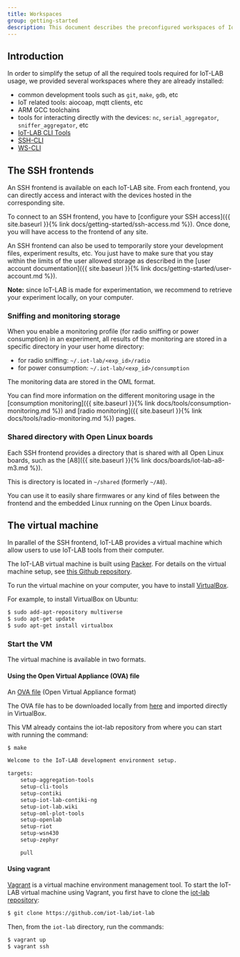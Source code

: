 ```yaml
---
title: Workspaces
group: getting-started
description: This document describes the preconfigured workspaces of IoT-LAB. These workspaces contain all tools that can be used to interact with the different ressources of the testbed.
---
```


## Introduction

In order to simplify the setup of all the required tools required for
IoT-LAB usage, we provided several workspaces where they are already installed:
- common development tools such as `git`, `make`, `gdb`, etc
- IoT related tools: aiocoap, mqtt clients, etc
- ARM GCC toolchains
- tools for interacting directly with the devices: `nc`, `serial_aggregator`,
  `sniffer_aggregator`, etc
- [IoT-LAB CLI Tools](https://github.com/iot-lab/ssh-cli-tools)
- [SSH-CLI](https://github.com/iot-lab/ssh-cli-tools)
- [WS-CLI](https://github.com/iot-lab/ws-cli-tools)

## The SSH frontends

An SSH frontend is available on each IoT-LAB site. From each frontend, you
can directly access and interact with the devices hosted in the corresponding
site.

To connect to an SSH frontend, you have to
[configure your SSH access]({{ site.baseurl }}{% link docs/getting-started/ssh-access.md %}).
Once done, you will have access to the frontend of any site.

An SSH frontend can also be used to temporarily store your development files,
experiment results, etc. You just have to make sure that you stay within the
limits of the user allowed storage as described in the
[user account documentation]({{ site.baseurl }}{% link docs/getting-started/user-account.md %}).

**Note:** since IoT-LAB is made for experimentation, we recommend to retrieve your
experiment locally, on your computer.

### Sniffing and monitoring storage

When you enable a monitoring profile (for radio sniffing or power consumption)
in an experiment, all results of the monitoring are stored in a specific
directory in your user home directory:
- for radio sniffing: `~/.iot-lab/<exp_id>/radio`
- for power consumption: `~/.iot-lab/<exp_id>/consumption`

The monitoring data are stored in the OML format.

You can find more information on the different monitoring usage in the
[consumption monitoring]({{ site.baseurl }}{% link docs/tools/consumption-monitoring.md %})
and [radio monitoring]({{ site.baseurl }}{% link docs/tools/radio-monitoring.md %}) pages.

### Shared directory with Open Linux boards

Each SSH frontend provides a directory that is shared with all Open Linux
boards, such as the [A8]({{ site.baseurl }}{% link docs/boards/iot-lab-a8-m3.md %}).

This is directory is located in `~/shared` (formerly `~/A8`).

You can use it to easily share firmwares or any kind of files between the
frontend and the embedded Linux running on the Open Linux boards.

## The virtual machine

In parallel of the SSH frontend, IoT-LAB provides a virtual machine which allow
users to use IoT-LAB tools from their computer.

The IoT-LAB virtual machine is built using [Packer](https://www.packer.io/). For
details on the virtual machine setup, see
[this Github <i class="fab fa-github"></i> repository](https://github.com/iot-lab/iot-lab-packer).

To run the virtual machine on your computer, you have to install
[VirtualBox](https://www.virtualbox.org/).

For example, to install VirtualBox on Ubuntu:

```bash
$ sudo add-apt-repository multiverse
$ sudo apt-get update
$ sudo apt-get install virtualbox
```

### Start the VM

The virtual machine is available in two formats.

#### Using the Open Virtual Appliance (OVA) file

An [OVA file](https://www.iot-lab.info/vagrant-box/iotlab-vm.ova) (Open Virtual Appliance format)

The OVA file has to be downloaded locally from
[here](https://www.iot-lab.info/vagrant-box/iotlab-vm.ova) and imported directly in VirtualBox.

This VM already contains the iot-lab repository from where you can start with
running the command:

```bash
$ make

Welcome to the IoT-LAB development environment setup.

targets:
	setup-aggregation-tools
	setup-cli-tools
	setup-contiki
	setup-iot-lab-contiki-ng
	setup-iot-lab.wiki
	setup-oml-plot-tools
	setup-openlab
	setup-riot
	setup-wsn430
	setup-zephyr

	pull
```

#### Using vagrant

[Vagrant](https://www.vagrantup.com/) is a virtual machine environment
management tool. To start the IoT-LAB virtual machine using Vagrant, you first have
to clone the [<i class="fab fa-github"></i> iot-lab repository](https://github.com/iot-lab/iot-lab):

```bash
$ git clone https://github.com/iot-lab/iot-lab
```

Then, from the `iot-lab` directory, run the commands:

```bash
$ vagrant up
$ vagrant ssh
```
